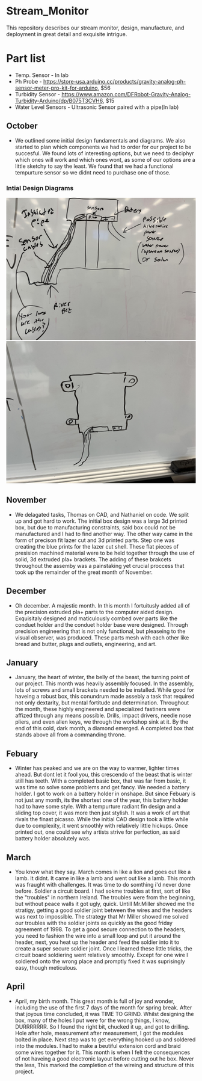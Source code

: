 # Stream_Monitor
This repository describes our stream monitor, design, manufacture, and deployment in great detail and exquisite intrigue. 

# Part list
- Temp. Sensor - In lab
- Ph Probe - https://store-usa.arduino.cc/products/gravity-analog-ph-sensor-meter-pro-kit-for-arduino, $56
- Turbidity Sensor - https://www.amazon.com/DFRobot-Gravity-Analog-Turbidity-Arduino/dp/B075T3CVH6, $15
- Water Level Sensors - Ultrasonic Sensor paired with a pipe(In lab)


## October
+ We outlined some initial design fundamentals and diagrams. We also started to plan which components we had to order for our project to be succesful. We found lots of interesting options, but we need to deciphyr which ones will work and which ones wont, as some of our options are a little sketchy to say the least. We found that we had a functional tempurture sensor so we didnt need to purchase one of those.
### Intial Design Diagrams
![Intial Design Diagrams.](https://github.com/tslingl25/Stream_Monitor/blob/main/images/Intial%20Design%201.jpg)
![Intial Design Diagrams.](https://github.com/tslingl25/Stream_Monitor/blob/main/images/Intial%20Design%202.jpg)

## November
- We delagated tasks, Thomas on CAD, and Nathaniel on code. We split up and got hard to work. The initial box design was a large 3d printed box, but due to manufacturing constraints, said box could not be manufactured and I had to find another way. The other way came in the form of precison fit lazer cut and 3d printed parts. Step one was creating the blue prints for the lazer cut shell. These flat pieces of presision machined material were to be held together through the use of solid, 3d extruded pla+ brackets. The adding of these brakcets throughout the assemby was a painstaking yet crucial proccess that took up the remainder of the great month of November.

## December
- Oh december. A majestic month. In this month I fortuitusly added all of the precision extruded pla+ parts to the computer aided design. Exquisitaly designed and maticulously combed over parts like the conduet holder and the conduet holder base were designed. Through precision engineering that is not only functional, but pleaseing to the visual observer, was produced. These parts mesh with each other like bread and butter, plugs and outlets, engineering, and art.

## January
- January, the heart of winter, the belly of the beast, the turning point of our project. This month was heavily assembly focused. In the assembly, lots of screws and small brackets needed to be installed. While good for haveing a robust box, this conundrum made assebly a task that required not only dextarity, but mental fortitude and determination. Throughout the month, these highly engineered and specialized fastiners were affized through any means possible. Drills, impact drivers, needle nose pliers, and even allen keys, we through the workshop sink at it. By the end of this cold, dark month, a diamond emerged. A completed box that stands above all from a commanding throne.

## Febuary
- Winter has peaked and we are on the way to warmer, lighter times ahead. But dont let it fool you, this crescendo of the beast that is winter still has teeth. With a completed basic box, that was far from basic, it was time so solve some problems and get fancy. We needed a battery holder. I got to work on a battery holder in onshape. But since Febuary is not just any month, its the shortest one of the year, this battery holder had to have some style. With a tempurture radiant fin design and a sliding top cover, it was more then just stylish. It was a work of art that rivals the finast picasso. While the initial CAD design took a little while due to complexity, it went smoothly with relatively little hickups. Once printed out, one could see why artists strive for perfection, as said battery holder absolutely was.

## March
- You know what they say. March comes in like a lion and goes out like a lamb. It didnt. It came in like a lamb and went out like a lamb. This month was fraught with challenges. It was time to do somthing i'd never done before. Soldier a circuit board. I had sokme troubles at first, sort of like the "troubles" in northern Ireland. The troubles were from the beginning, but without peace walls it got ugly, quick. Untill Mr.Miller showed me the stratigy, getting a good soldier joint between the wires and the headers was next to impossible. The strategy that Mr Miller showed me solved our troubles with the soldier joints as quickly as the good friday agreement of 1998. To get a good secure connection to the headers, you need to fashion the wire into a small loop and put it around the header, next, you heat up the header and feed the soldier into it to create a super secure soldier joint. Once I learned these little tricks, the circuit board soldiering went relatively smoothly. Except for one wire I soldiered onto the wrong place and promptly fixed it was suprisingly easy, though meticulous.

## April
- April, my birth month. This great month is full of joy and wonder, including the use of the first 7 days of the month for spring break. After that joyous time concluded, it was TIME TO GRIND. Whilst designing the box, many of the holes I put were for the wrong things, I know, DURRRRRRR. So I found the right bit, chucked it up, and got to drilling. Hole after hole, measurement after measurement, I got the modules bolted in place. Next step was to get everything hooked up and soldered into the modules. I had to make a beutiful extension cord and braid some wires together for it. This month is when I felt the consequences of not haveing a good electronic layout before cutting out he box. Never the less, This marked the completion of the wireing and structure of this project.
